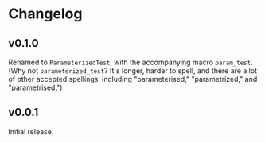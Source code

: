 # Changelog

## v0.1.0

Renamed to `ParameterizedTest`, with the accompanying macro `param_test`.
(Why not `parameterized_test`? It's longer, harder to spell, and there are a lot of
other accepted spellings, including "parameterised," "parametrized," and "parametrised.")

## v0.0.1

Initial release.
